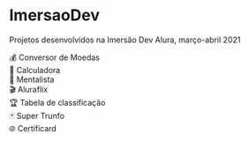# ImersaoDev
Projetos desenvolvidos na Imersão Dev Alura, março-abril 2021

💰 Conversor de Moedas<br>
🔢 Calculadora<br>
🔮 Mentalista<br>
🎬 Aluraflix<br>
🏆 Tabela de classificação<br>
🃏 Super Trunfo<br>
🌐 Certificard
